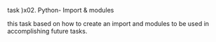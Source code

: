 task 
)x02. Python- Import & modules

this task based on how to create an import and
modules to be used in accomplishing future tasks.
